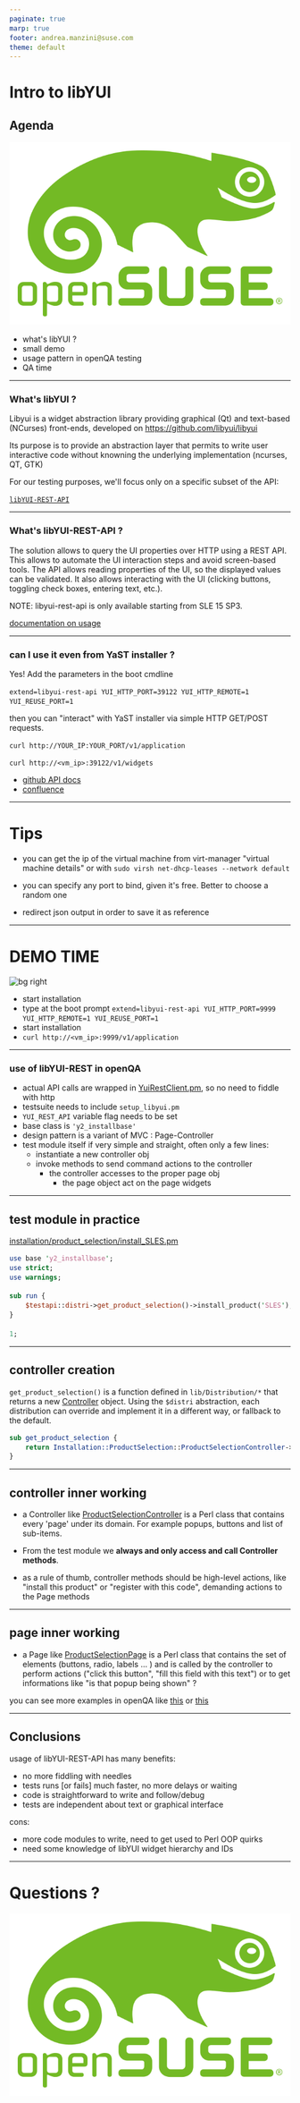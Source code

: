 ```yaml
---
paginate: true
marp: true
footer: andrea.manzini@suse.com
theme: default
---
```

# Intro to libYUI 

## Agenda

![bg left fit](img/opensuse-logo-color.svg)

- what's libYUI ?
- small demo
- usage pattern in openQA testing
- QA time

---
### What's libYUI ?

Libyui is a widget abstraction library providing graphical (Qt) and text-based (NCurses) front-ends, developed on https://github.com/libyui/libyui

Its purpose is to provide an abstraction layer that permits to write user interactive code without knowning the underlying implementation (ncurses, QT, GTK)

For our testing purposes, we'll focus only on a specific subset of the API: 

[`libYUI-REST-API`](https://github.com/libyui/libyui/tree/master/libyui-rest-api/doc)


---
### What's libYUI-REST-API ?

The solution allows to query the UI properties over HTTP using a REST API. This allows to automate the UI interaction steps and avoid screen-based tools. The API allows reading properties of the UI, so the displayed values can be validated. It also allows interacting with the UI (clicking buttons, toggling check boxes, entering text, etc.).

NOTE: libyui-rest-api is only available starting from SLE 15 SP3.

[documentation on usage](https://github.com/libyui/libyui/tree/master/libyui-rest-api/doc)

---
### can I use it even from YaST installer ?

Yes! Add the parameters in the boot cmdline

`extend=libyui-rest-api YUI_HTTP_PORT=39122 YUI_HTTP_REMOTE=1 YUI_REUSE_PORT=1`

then you can "interact" with YaST installer via simple HTTP GET/POST requests.

`curl http://YOUR_IP:YOUR_PORT/v1/application`

`curl http://<vm_ip>:39122/v1/widgets`


- [github API docs](https://github.com/libyui/libyui/blob/master/libyui-rest-api/doc/API_v1.md) 
- [confluence](https://confluence.suse.com/display/~jgwang/Hands-on+for+libyui+REST+API)


---
# Tips

- you can get the ip of the virtual machine from virt-manager "virtual machine details" 
or with `sudo virsh net-dhcp-leases --network default`

- you can specify any port to bind, given it's free. Better to choose a random one 

- redirect json output in order to save it as reference


---
# DEMO TIME

![bg right](img/cat_typing.gif)

- start installation
- type at the boot prompt `extend=libyui-rest-api YUI_HTTP_PORT=9999 YUI_HTTP_REMOTE=1 YUI_REUSE_PORT=1`
- start installation
- `curl http://<vm_ip>:9999/v1/application`


---
### use of libYUI-REST in openQA

- actual API calls are wrapped in [YuiRestClient.pm](https://github.com/os-autoinst/os-autoinst-distri-opensuse/blob/master/lib/YuiRestClient.pm), so no need to fiddle with http
- testsuite needs to include `setup_libyui.pm`
- `YUI_REST_API` variable flag needs to be set
- base class is `'y2_installbase'`
- design pattern is a variant of MVC : Page-Controller
- test module itself if very simple and straight, often only a few lines:
    - instantiate a new controller obj
    - invoke methods to send command actions to the controller
        - the controller accesses to the proper page obj
            - the page object act on the page widgets 

---
## test module in practice

[installation/product_selection/install_SLES.pm](https://github.com/os-autoinst/os-autoinst-distri-opensuse/blob/master/tests/installation/product_selection/install_SLES.pm)

```perl
use base 'y2_installbase';
use strict;
use warnings;

sub run {
    $testapi::distri->get_product_selection()->install_product('SLES');
}

1;
```
---
## controller creation


`get_product_selection()` is a function defined in `lib/Distribution/*` that returns a new [Controller](https://github.com/os-autoinst/os-autoinst-distri-opensuse/blob/master/lib/Installation/ProductSelection/ProductSelectionController.pm) object. Using the `$distri` abstraction, each distribution can override and implement it in a different way, or fallback to the default.

```perl
sub get_product_selection {
    return Installation::ProductSelection::ProductSelectionController->new();
}
```

---
## controller inner working

- a Controller like [ProductSelectionController](https://github.com/os-autoinst/os-autoinst-distri-opensuse/blob/master/lib/Installation/ProductSelection/ProductSelectionController.pm) is a Perl class that contains every 'page' under its domain. For example popups, buttons and list of sub-items. 

- From the test module we **always and only access and call Controller methods**.

- as a rule of thumb, controller methods should be high-level actions, like "install this product" or "register with this code", demanding actions to the Page methods


---
## page inner working

- a Page like [ProductSelectionPage](https://github.com/os-autoinst/os-autoinst-distri-opensuse/blob/master/lib/Installation/ProductSelection/ProductSelectionPage.pm) is a Perl class that contains the set of elements (buttons, radio, labels ... ) and is called by the controller to perform actions ("click this button", "fill this field with this text") or to get informations like "is that popup being shown" ?


you can see more examples in openQA like [this](https://github.com/os-autoinst/os-autoinst-distri-opensuse/blob/master/tests/installation/system_role/select_role_desktop_with_GNOME.pm) or [this](https://github.com/os-autoinst/os-autoinst-distri-opensuse/blob/master/tests/installation/module_registration/register_extensions_and_modules.pm)

---
## Conclusions

usage of libYUI-REST-API has many benefits:
- no more fiddling with needles
- tests runs [or fails] much faster, no more delays or waiting
- code is straightforward to write and follow/debug
- tests are independent about text or graphical interface

cons:
- more code modules to write, need to get used to Perl OOP quirks
- need some knowledge of libYUI widget hierarchy and IDs

---
# Questions ?

![bg right fit](img/opensuse-logo-color.svg)



